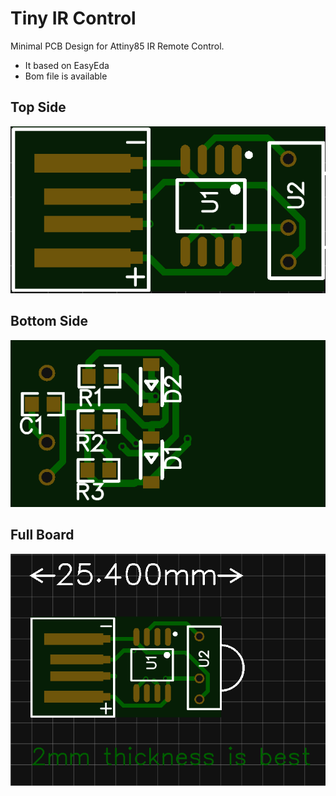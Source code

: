 # Tiny IR Control

Minimal PCB Design for Attiny85 IR Remote Control. 

* It based on EasyEda
* Bom file is available

## Top Side
![alt text](top.png)

## Bottom Side
![alt text](bottom.png)

## Full Board
![alt text](pcb.png)
